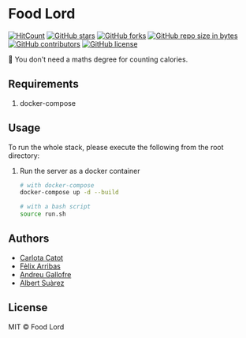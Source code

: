# Food Lord

[![HitCount](http://hits.dwyl.io/atsuky/foodlord.svg)](http://hits.dwyl.io/atsuky/foodlord)
[![GitHub stars](https://img.shields.io/github/stars/atsuky/foodlord.svg)](https://GitHub.com/atsuky/foodlord/stargazers/)
[![GitHub forks](https://img.shields.io/github/forks/atsuky/foodlord.svg)](https://GitHub.com/atsuky/foodlord/network/)
[![GitHub repo size in bytes](https://img.shields.io/github/repo-size/atsuky/foodlord.svg)](https://github.com/atsuky/foodlord)
[![GitHub contributors](https://img.shields.io/github/contributors/atsuky/foodlord.svg)](https://GitHub.com/atsuky/foodlord/graphs/contributors/)
[![GitHub license](https://img.shields.io/github/license/atsuky/foodlord.svg)](https://github.com/atsuky/foodlord/blob/master/LICENSE)

🥑 You don't need a maths degree for counting calories.

## Requirements

1. docker-compose

## Usage

To run the whole stack, please execute the following from the root directory:

1. Run the server as a docker container

    ```bash
    # with docker-compose
    docker-compose up -d --build

    # with a bash script
    source run.sh
    ```

## Authors

- [Carlota Catot](https://github.com/carlotacb)
- [Fèlix Arribas](https://github.com/felixarpa)
- [Andreu Gallofre](https://github.com/atsuky)
- [Albert Suàrez](https://github.com/AlbertSuarez)

## License

MIT © Food Lord